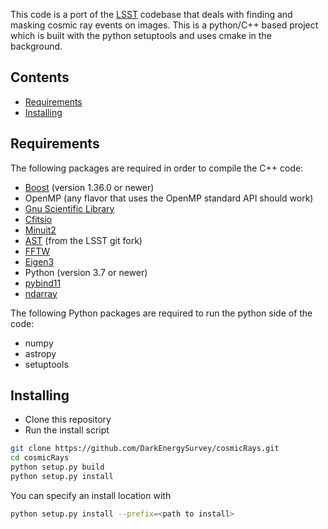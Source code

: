 This code is a port of the [LSST](https://github.com/lsst) codebase that deals
with finding and masking cosmic ray events on images. This is a python/C++ based project
which is built with the python setuptools and uses cmake in the background.

## Contents

- [Requirements](#requirements)
- [Installing](#installing)

## Requirements
The following packages are required in order to compile the C++ code:

- [Boost](https://www.boost.org/) (version 1.36.0 or newer)
- OpenMP (any flavor that uses the OpenMP standard API should work)
- [Gnu Scientific Library](https://www.gnu.org/software/gsl/) 
- [Cfitsio](https://heasarc.gsfc.nasa.gov/fitsio/)
- [Minuit2](https://root.cern.ch/doc/master/Minuit2Page.html)
- [AST](https://github.com/lsst/starlink_ast) (from the LSST git fork)
- [FFTW](http://www.fftw.org/)
- [Eigen3](https://eigen.tuxfamily.org/index.php?title=Main_Page)
- Python (version 3.7 or newer)
- [pybind11](https://github.com/pybind/pybind11)
- [ndarray](https://github.com/ndarray/ndarray)

The following Python packages are required to run the python side of the code:

- numpy
- astropy
- setuptools

## Installing

- Clone this repository
- Run the install script

```bash
git clone https://github.com/DarkEnergySurvey/cosmicRays.git
cd cosmicRays
python setup.py build
python setup.py install
```
You can specify an install location with
```bash
python setup.py install --prefix=<path to install>
```
